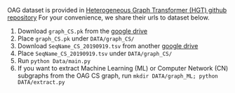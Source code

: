 OAG dataset is provided in [Heterogeneous Graph Transformer (HGT) github repository](https://github.com/UCLA-DM/pyHGT)
For your convenience, we share their urls to dataset below.

1. Download `graph_CS.pk` from the [google drive](https://drive.google.com/drive/folders/1a85skqsMBwnJ151QpurLFSa9o2ymc_rq)
2. Place `graph_CS.pk` under `DATA/graph_CS/`
3. Download `SeqName_CS_20190919.tsv` from another [google drive](https://drive.google.com/drive/folders/1yDdVaartOCOSsQlUZs8cJcAUhmvRiBSz)
4. Place `SeqName_CS_20190919.tsv` under `DATA/graph_CS/`
5. Run `python Data/main.py`
6. If you want to extract Machine Learning (ML) or Computer Network (CN) subgraphs from the OAG CS graph, run `mkdir DATA/graph_ML; python DATA/extract.py`

